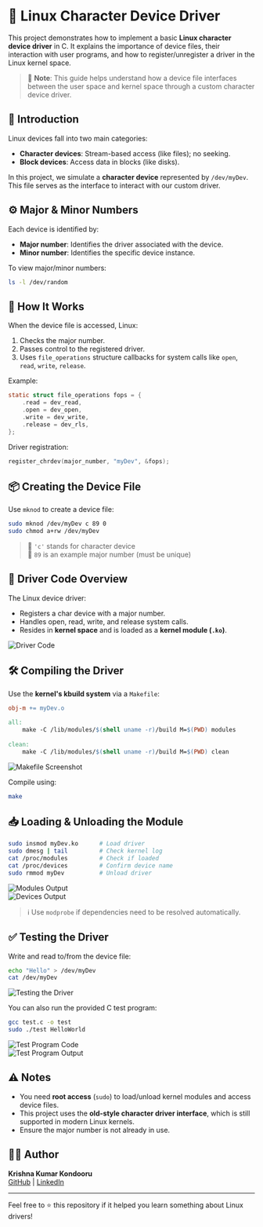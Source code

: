 # 🧮 Linux Character Device Driver  
This project demonstrates how to implement a basic **Linux character device driver** in C. It explains the importance of device files, their interaction with user programs, and how to register/unregister a driver in the Linux kernel space.  
> 📝 **Note**: This guide helps understand how a device file interfaces between the user space and kernel space through a custom character device driver.  

## 📘 Introduction  
Linux devices fall into two main categories:  
- **Character devices**: Stream-based access (like files); no seeking.  
- **Block devices**: Access data in blocks (like disks).  

In this project, we simulate a **character device** represented by `/dev/myDev`. This file serves as the interface to interact with our custom driver.  

## ⚙️ Major & Minor Numbers  
Each device is identified by:  
- **Major number**: Identifies the driver associated with the device.  
- **Minor number**: Identifies the specific device instance.  

To view major/minor numbers:  
```bash  
ls -l /dev/random  
```  

## 🧠 How It Works  
When the device file is accessed, Linux:  
1. Checks the major number.  
2. Passes control to the registered driver.  
3. Uses `file_operations` structure callbacks for system calls like `open`, `read`, `write`, `release`.  

Example:  
```c  
static struct file_operations fops = {  
    .read = dev_read,  
    .open = dev_open,  
    .write = dev_write,  
    .release = dev_rls,  
};  
```  
Driver registration:  
```c  
register_chrdev(major_number, "myDev", &fops);  
```  

## 📦 Creating the Device File  
Use `mknod` to create a device file:  
```bash  
sudo mknod /dev/myDev c 89 0  
sudo chmod a+rw /dev/myDev  
```  
> 🔸 `'c'` stands for character device  
> 🔸 `89` is an example major number (must be unique)  

## 🧩 Driver Code Overview  
The Linux device driver:  
- Registers a char device with a major number.  
- Handles open, read, write, and release system calls.  
- Resides in **kernel space** and is loaded as a **kernel module (`.ko`)**.  

![Driver Code](http://i.imgur.com/t1tn3da.gif)  

## 🛠️ Compiling the Driver  
Use the **kernel's kbuild system** via a `Makefile`:  
```makefile  
obj-m += myDev.o  
  
all:  
	make -C /lib/modules/$(shell uname -r)/build M=$(PWD) modules  
  
clean:  
	make -C /lib/modules/$(shell uname -r)/build M=$(PWD) clean  
```  

![Makefile Screenshot](http://i.imgur.com/wAYM9fV.png)  

Compile using:  
```bash  
make  
```  

## 📥 Loading & Unloading the Module  
```bash  
sudo insmod myDev.ko      # Load driver  
sudo dmesg | tail         # Check kernel log  
cat /proc/modules         # Check if loaded  
cat /proc/devices         # Confirm device name  
sudo rmmod myDev          # Unload driver  
```  

![Modules Output](http://i.imgur.com/oabfAzy.png)  
![Devices Output](http://i.imgur.com/yIeN5as.png)  

> ℹ️ Use `modprobe` if dependencies need to be resolved automatically.  

## ✅ Testing the Driver  
Write and read to/from the device file:  
```bash  
echo "Hello" > /dev/myDev  
cat /dev/myDev  
```  

![Testing the Driver](http://i.imgur.com/dpdSmHT.png)  

You can also run the provided C test program:  
```bash  
gcc test.c -o test  
sudo ./test HelloWorld  
```  

![Test Program Code](http://i.imgur.com/PncaPdn.png)  
![Test Program Output](http://i.imgur.com/sB83VaF.png)  

## ⚠️ Notes  
- You need **root access** (`sudo`) to load/unload kernel modules and access device files.  
- This project uses the **old-style character driver interface**, which is still supported in modern Linux kernels.  
- Ensure the major number is not already in use.  

## 👨‍💻 Author  
**Krishna Kumar Kondooru**  
[GitHub](https://github.com/KrishnakumarKPK) | [LinkedIn](https://www.linkedin.com/in/kondooru-krishna-kumar)  

---  
Feel free to ⭐ this repository if it helped you learn something about Linux drivers!
